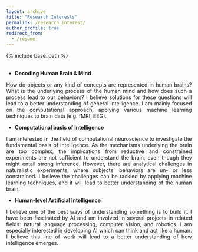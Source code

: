 ```yaml
---
layout: archive
title: "Research Interests"
permalink: /research_interest/
author_profile: true
redirect_from:
  - /resume
---
```


{% include base_path %}
<br><br>
- **Decoding Human Brain & Mind** <br>
<p style='text-align: justify;'> How do objects or any kind of concepts are represented in human brains? What is the underlying process of the human mind and how does such a process lead to our behaviors? I believe solutions for these questions will lead to a better understanding of general intelligence. I am mainly focused on the computational approach, applying various machine learning techniques to brain data (e.g. fMRI, EEG). </p>

- **Computational basis of Intelligence** <br>
<p style='text-align: justify;'> I am interested in the field of computational neuroscience to investigate the fundamental basis of intelligence. As the mechanisms underlying the brain are too complex, the implications from reductive and constrained experiments are not sufficient to understand the brain, even though they might entail strong inference. However, there are analytical challenges in naturalistic experiments, where subjects' behaviors are un- or less constrained. I believe the challenges can be tackled by applying machine learning techniques, and it will lead to better understanding of the human brain. </p>

- **Human-level Artificial Intelligence** <br>
<p style='text-align: justify;'> I believe one of the best ways of understanding something is to build it. I have been fascinated by AI and am involved in several projects in related fields: natural language processing, computer vision, and robotics. I am especially interested in developing AI which can think and act like a human. I believe this line of work will lead to a better understanding of how intelligence emerges. </p>
